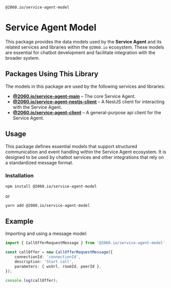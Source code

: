`@2060.io/service-agent-model`
# Service Agent Model

This package provides the data models used by the **Service Agent** and its related services and libraries within the `@2060.io` ecosystem. These models are essential for chatbot development and facilitate integration with the broader system.

## Packages Using This Library

The models in this package are used by the following services and libraries:

- **[@2060.io/service-agent-main](../../README.md)** – The core Service Agent.
- **[@2060.io/service-agent-nestjs-client](../nestjs-client/README.md)** – A NestJS client for interacting with the Service Agent.
- **[@2060.io/service-agent-client](../client/README.md)** – A general-purpose api client for the Service Agent.


## Usage

This package defines essential models that support structured communication and event handling within the Service Agent ecosystem. It is designed to be used by chatbot services and other integrations that rely on a standardized message format.

### Installation

```sh
npm install @2060.io/service-agent-model
```
or
```sh
yarn add @2060.io/service-agent-model
```

## Example

Importing and using a message model:

```typescript
import { CallOfferRequestMessage } from '@2060.io/service-agent-model';

const callOffer = new CallOfferRequestMessage({
    connectionId: 'connectionId',
    description: 'Start call',
    parameters: { wsUrl, roomId, peerId },
});

console.log(callOffer);
```
